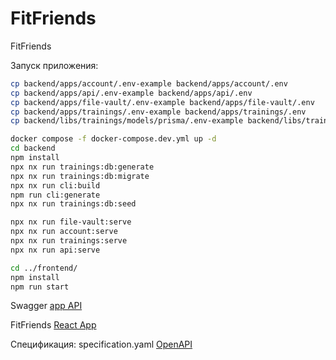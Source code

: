 # FitFriends

FitFriends

Запуск приложения:

```bash
cp backend/apps/account/.env-example backend/apps/account/.env
cp backend/apps/api/.env-example backend/apps/api/.env
cp backend/apps/file-vault/.env-example backend/apps/file-vault/.env
cp backend/apps/trainings/.env-example backend/apps/trainings/.env
cp backend/libs/trainings/models/prisma/.env-example backend/libs/trainings/models/prisma/.env

docker compose -f docker-compose.dev.yml up -d
cd backend
npm install
npx nx run trainings:db:generate
npx nx run trainings:db:migrate
npx nx run cli:build
npm run cli:generate
npx nx run trainings:db:seed

npx nx run file-vault:serve
npx nx run account:serve
npx nx run trainings:serve
npx nx run api:serve

cd ../frontend/
npm install
npm run start
```

Swagger
[app API](http://localhost:3000/spec#/)

FitFriends
[React App](http://localhost:5173/)

Спецификация:
specification.yaml [OpenAPI](http://localhost:3000/spec-yaml)

